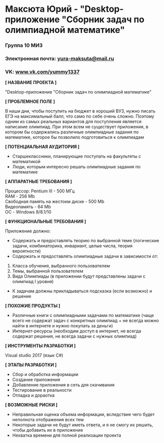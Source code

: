 # Максюта Юрий - "Desktop-приложение "Сборник задач по олимпиадной математике"

### Группа 10 МИ3
### Электронная почта: yura-maksuta@mail.ru
### VK: www.vk.com/yummy1337


**[ НАЗВАНИЕ ПРОЕКТА ]**

"Desktop-приложение "Сборник задач по олимпиадной математике"

**[ ПРОБЛЕМНОЕ ПОЛЕ ]**

В наши дни, чтобы поступить на бюджет в хороший ВУЗ, нужно писать ЕГЭ на максимальный балл, что само по себе очень сложно.
Поэтому одним из самых реальных вариантов для поступления является написание олимпиад.
При этом всем не существует приложения, в котором бы содержались различные олимпиадные задания по математике, которое бы позволило подготовиться к олимпиадам

**[ ПОТЕНЦИАЛЬНАЯ АУДИТОРИЯ ]**

+ Старшеклассники, планирующие поступать на факультеты с математикой
+ Люди, которым интересно решать олимпиадные задания по математике

**[ АППАРАТНЫЕ ТРЕБОВАНИЯ ]** 

Процессор: Pentium III - 500 МГц <br>
RAM - 256 Mb <br>
Свободная память на жестокм диске - 500 Mb <br>
Видеопамять - 64 Mb <br>
ОС - Windows 8/8.1/10 <br>

**[ ФУНКЦИОНАЛЬНЫЕ ТРЕБОВАНИЯ ]**

Приложение должно:
+ Содержать и предоставлять теорию по выбранной теме (логические задачи, комбинаторика, инвариант, целые числа, теория вероятности)
+ Содержать и предоставлять олимпиадные задачи в зависимости от:
1) Класса обучения, выбранного пользователем
2) Темы, выбранной пользователем
3) Вида Олимпиады (в приложении будут представлены задачи с олимпиад I уровня)
+ К задачам должны прикладываться подсказка (если возможно) и решение
  
**[ ПОХОЖИЕ ПРОДУКТЫ ]**

+ Различные книги с олимпиадными задачами по математике (чаще всего не содержат задач с конкретных олимпиад + не всегда можно найти в интернете и нужно покупать за деньги)
+ Интернет-ресурсы (необходим доступ в интернет, не всегда содержат решения, не всегда задачи с нужных олимпиад)


**[ ИНСТРУМЕНТЫ РАЗРАБОТКИ ]**

Visual studio 2017 (язык C#)

**[ ЭТАПЫ РАЗРАБОТКИ ]**

  + Сбор и обработка информации
  + Создание приложения
  + Добавление приложения в сеть для скачивания
  + Тестирование в реальности
  + Отладка и дораотка
  
 **[ ВОЗМОЖНЫЕ РИСКИ ]**
 
  + Неправильная оценка объема информации, вследствие чего будет неполнота отображения всех тем
  + Некоторые задачи не будут иметь ответа, и я не смогу их решить, чтобы добавить их в приложение
  + Нехватка времени для полной реализации проекта
